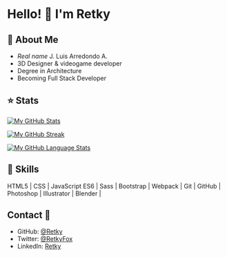 # Hello! 🦊 I'm Retky

## 📜 About Me 

- *Real name* J. Luis Arredondo A.
- 3D Designer & videogame developer
- Degree in Architecture
- Becoming Full Stack Developer

## ⭐ Stats 
[![My GitHub Stats](https://github-readme-stats.vercel.app/api/?username=retky&count_private=true&theme=slateorange&show_icons=true)]()

[![My GitHub Streak](http://github-readme-streak-stats.herokuapp.com?user=retky&count_private=true&theme=slateorange)]()

[![My GitHub Language Stats](https://github-readme-stats.vercel.app/api/top-langs/?username=retky&langs_count=8&count_private=true&layout=compact&theme=slateorange)]()

## 🧰 Skills 
HTML5 | CSS | JavaScript ES6 | Sass | Bootstrap | Webpack | Git | GitHub | Photoshop | Illustrator | Blender | 

## Contact 🔗
- GitHub: [@Retky](https://github.com/Retky "J. Luis Arredondo GitHub")
- Twitter: [@RetkyFox](https://twitter.com/retkyFox "J. Luis Arredondo Twitter")
- LinkedIn: [Retky](https://www.linkedin.com/in/Retky "J. Luis Arredondo LinkedIn")
